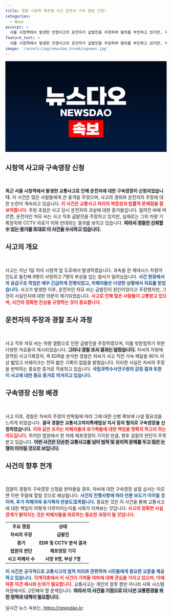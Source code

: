 ```yaml
---
title: 경찰 시청역 역주행 사고 운전사 구속 영장 신청!
categories:
  - News
excerpt: >
  서울 시청역에서 발생한 인명사고의 운전자가 급발진을 주장하며 혐의를 부인하고 있지만, 국과수의 감정 결과는 정반대입니다. 9명 사망과 7명 부상에도 불구하고, 경찰은 구속영장을 신청했습니다. 과연 법원은 어떤 판단을 내릴까요? 클릭해서 이 사건의 진실을 파헤쳐보세요!
feature_text: >
  서울 시청역에서 발생한 인명사고의 운전자가 급발진을 주장하며 혐의를 부인하고 있지만, 국과수의 감정 결과는 정반대입니다. 9명 사망과 7명 부상에도 불구하고, 경찰은 구속영장을 신청했습니다. 과연 법원은 어떤 판단을 내릴까요? 클릭해서 이 사건의 진실을 파헤쳐보세요!
image: '/assets/img/newsdao_breakingnews.jpg'
---
```


<p><img src="/assets/img/newsdao_breakingnews.jpg" alt="ranknews 속보" /></p>

<h2 data-ke-size="size26">시청역 사고와 구속영장 신청</h2>

<p data-ke-size="size16">&nbsp;</p>

<p><strong>최근 서울 시청역에서 발생한 교통사고로 인해 운전자에 대한 구속영장이 신청되었습니다.</strong> 이 사건은 많은 사람들에게 큰 충격을 주었으며, 사고의 경위와 운전자의 주장에 대한 논란이 계속되고 있습니다. <b><span style="color: #ee2323;">이 사건은 교통사고 처리의 복잡성과 법률적 문제점을 잘 보여줍니다.</span></b> 주된 초점은 사고 당시 운전자의 과실에 대한 증거들입니다. 알려진 바에 따르면, 운전자인 차모 씨는 사고 직후 급발진을 주장하고 있지만, 실제로는 그의 차량 기록장치와 CCTV 자료가 이와 반대되는 결과를 보이고 있습니다. <b><span style="background-color: #21538527;">따라서 경찰은 신뢰할 수 있는 증거를 토대로 이 사건을 수사하고 있습니다.</span></b></p>

<h2 data-ke-size="size26">사고의 개요</h2>

<p data-ke-size="size16">&nbsp;</p>

<p>사고는 지난 1일 저녁 시청역 앞 도로에서 발생하였습니다. 과속을 한 제네시스 차량이 인도로 돌진해 9명이 사망하고 7명이 부상을 입는 참사가 일어났습니다. <b><span style="color: #1a5490;">사건 현장에서의 응급구조 작업은 매우 긴급하게 진행되었고, 피해자들은 다양한 상황에서 치료를 받았습니다.</span></b> 사고가 발생한 이후, 운전자인 차모 씨는 급발진이 원인이었다고 주장했지만, 그것이 사실인지에 대한 의문이 제기되었습니다. <b><span style="color: #ee2323;">사고로 인해 많은 사람들이 고통받고 있으며, 사건의 정확한 진상을 규명하는 것이 중요합니다.</span></b></p>

<h2 data-ke-size="size26">운전자의 주장과 경찰 조사 과정</h2>

<p data-ke-size="size16">&nbsp;</p>

<p>사고 직후 차모 씨는 차량 결함으로 인한 급발진을 주장하였으며, 이를 뒷받침하기 위한 다양한 자료들이 제시되었습니다. <b><span style="background-color: #21538527;">그러나 경찰 조사 결과는 달랐습니다.</span></b> 차씨의 차량에 장착된 사고기록장치, 즉 EDR을 분석한 경찰은 차씨가 사고 직전 가속 페달을 90% 이상 밟았고 브레이크는 전혀 밟은 기록이 없음을 밝혔습니다. 이러한 사실은 차씨의 주장을 반박하는 중요한 증거로 작용하고 있습니다. <b><span style="color: #1a5490;">국립과학수사연구원의 감정 결과 또한 이 사고에 대한 중요 증거로 여겨지고 있습니다.</span></b></p>

<h2 data-ke-size="size26">구속영장 신청 배경</h2>

<p data-ke-size="size16">&nbsp;</p>

<p>사고 이후, 경찰은 차씨의 주장이 반복됨에 따라 그에 대한 신병 확보에 나설 필요성을 느끼게 되었습니다. <strong>결국 경찰은 교통사고처리특례법상 치사 등의 혐의로 구속영장을 신청하였습니다.</strong> <b><span style="color: #ee2323;">이와 같은 조치는 피해자들과 유가족들에 대한 책임을 명확히 하고자 하는 의도입니다.</span></b> 하지만 법원에서 한 차례 체포영장이 기각된 만큼, 향후 검찰의 판단이 주목받고 있습니다. <b><span style="background-color: #21538527;">이번 사건은 단순한 교통사고를 넘어 법적 및 윤리적 문제를 두고 많은 논쟁이 이어질 것으로 보입니다.</span></b></p>

<h2 data-ke-size="size26">사건의 향후 전개</h2>

<p data-ke-size="size16">&nbsp;</p>

<p>검찰이 경찰의 구속영장 신청을 받아들일 경우, 차씨에 대한 구속영장 실질 심사는 이르면 이번 주말에 열릴 것으로 예상됩니다. <b><span style="color: #1a5490;">사건의 진행사항에 따라 언론 보도가 이어질 것이며, 추가 피해자와 유가족의 반응도注목됩니다.</span></b> 중요한 것은 이 사건을 통해 교통사고에 대한 책임이 어떻게 다루어지는지를 사회가 지켜보는 것입니다. <b><span style="color: #ee2323;">사고의 정확한 사실관계가 밝혀지는 것은 피해자들을 위로하는 중요한 과정이 될 것입니다.</span></b></p>

<p data-ke-size="size16"></p>

<table>
    <tr>
        <td style="text-align: center; height: 17px;"><b>주요 쟁점</b></td>
        <td style="text-align: center; height: 17px;"><b>상태</b></td>
    </tr>
    <tr>
        <td style="text-align: center; height: 17px;"><b>차씨의 주장</b></td>
        <td style="text-align: center; height: 17px;"><b>급발진</b></td>
    </tr>
    <tr>
        <td style="text-align: center; height: 17px;"><b>증거</b></td>
        <td style="text-align: center; height: 17px;"><b>EDR 및 CCTV 분석 결과</b></td>
    </tr>
    <tr>
        <td style="text-align: center; height: 17px;"><b>법원의 판단</b></td>
        <td style="text-align: center; height: 17px;"><b>체포영장 기각</b></td>
    </tr>
    <tr>
        <td style="text-align: center; height: 17px;"><b>사고 피해자 수</b></td>
        <td style="text-align: center; height: 17px;"><b>사망 9명, 부상 7명</b></td>
    </tr>
</table>

<p data-ke-size="size16"></p>

<p><b><span style="color: #1a5490;">이 사건은 궁극적으로 교통사고의 법적 처리와 관련하여 시민들에게 중요한 교훈을 제공하고 있습니다.</span></b> <b><span style="color: #ee2323;">각계각층에서 이 사건이 가져올 여파에 대해 관심을 가지고 있으며, 이에 따른 의견 제시와 논의가 필요합니다.</span></b> 교통사고는 개인의 잘못 뿐만 아니라 사회 시스템 차원에서도 고민해야 할 문제입니다. <b><span style="background-color: #21538527;">따라서 이 사건을 기점으로 더 나은 교통환경을 위한 정책과 대책이 필요합니다.</span></b></p>
실시간 뉴스 속보는, <a href="https://newsdao.kr" rel="dofollow">https://newsdao.kr</a>


